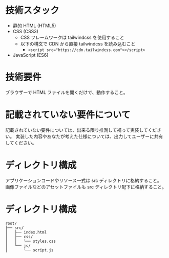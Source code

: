 # 技術スタック

- 静的 HTML (HTML5)
- CSS (CSS3)
  - CSS フレームワークは tailwindcss を使用すること
  - 以下の構文で CDN から直接 tailwindcss を読み込むこと
    - `<script src="https://cdn.tailwindcss.com"></script>`
- JavaScript (ES6)

# 技術要件

ブラウザーで HTML ファイルを開くだけで、動作すること。

# 記載されていない要件について

記載されていない要件については、出来る限り推測して補って実装してください。
実装した内容やあなたが考えた仕様については、出力してユーザーに共有してください。

# ディレクトリ構成

アプリケーションコードやリソース一式は src ディレクトリに格納すること。
画像ファイルなどのアセットファイルも src ディレクトリ配下に格納すること。

# ディレクトリ構成

```plaintext
root/
├── src/
│   ├── index.html
│   ├── css/
│   │   └── styles.css
│   └── js/
│       └── script.js
```
